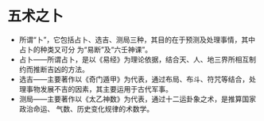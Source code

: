 # 五术之卜
- 所谓“卜”，它包括占卜、选吉、测局三种，其目的在于预测及处理事情，其中占卜的种类又可分 为“易断”及“六壬神课”。
- 占卜——所谓占卜，是以《易经》为理论依据，结合天、人、地三界所相互制约而推断吉凶的方法。
- 选吉——主要著作以《奇门遁甲》为代表，通过布局、布斗、符咒等结合，处理事物发展不吉的因素，其主要运用于古代军事。
- 测局——主要著作以《太乙神数》为代表，通过十二运卦象之术，是推算国家政治命运、 气数、历史变化规律的术数学。
